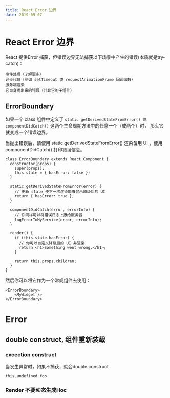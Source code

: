 ```yaml
---
title: React Error 边界
date: 2019-09-07
---
```

# React Error 边界
React 提供Error 捕获，但错误边界无法捕获以下场景中产生的错误(本质就是try-catch)：

    事件处理（了解更多）
    异步代码（例如 setTimeout 或 requestAnimationFrame 回调函数）
    服务端渲染
    它自身抛出来的错误（并非它的子组件）

## ErrorBoundary
如果一个 class 组件中定义了 `static getDerivedStateFromError() 或 componentDidCatch()` 这两个生命周期方法中的任意一个（或两个）时，
那么它就变成一个错误边界。

当抛出错误后，请使用 static getDerivedStateFromError() 渲染备用 UI ，使用 componentDidCatch() 打印错误信息。

    class ErrorBoundary extends React.Component {
      constructor(props) {
        super(props);
        this.state = { hasError: false };
      }

      static getDerivedStateFromError(error) {
        // 更新 state 使下一次渲染能够显示降级后的 UI
        return { hasError: true };
      }

      componentDidCatch(error, errorInfo) {
        // 你同样可以将错误日志上报给服务器
        logErrorToMyService(error, errorInfo);
      }

      render() {
        if (this.state.hasError) {
          // 你可以自定义降级后的 UI 并渲染
          return <h1>Something went wrong.</h1>;
        }

        return this.props.children; 
      }
    }

然后你可以将它作为一个常规组件去使用：

    <ErrorBoundary>
        <MyWidget />
    </ErrorBoundary>


# Error

## double construct, 组件重新装载
### excection construct
当发生异常时，如果不捕获，就会double construct

    this.undefined.foo

### Render 不要动态生成Hoc